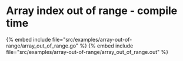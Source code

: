 # Array index out of range - compile time

{% embed include file="src/examples/array-out-of-range/array_out_of_range.go" %}
{% embed include file="src/examples/array-out-of-range/array_out_of_range.out" %}


